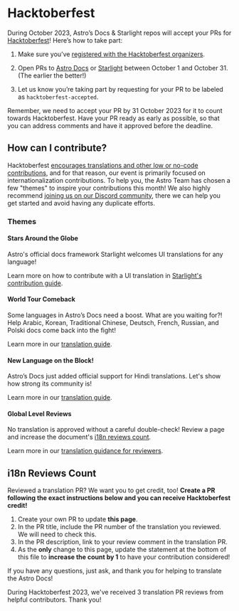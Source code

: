 # Hacktoberfest

During October 2023, Astro’s Docs & Starlight repos will accept your PRs for [Hacktoberfest](https://hacktoberfest.com/)! Here’s how to take part:

1. Make sure you’ve [registered with the Hacktoberfest organizers](https://hacktoberfest.com/).

2. Open PRs to [Astro Docs](https://github.com/withastro/docs/) or [Starlight](https://github.com/withastro/starlight/) between October 1 and October 31. (The earlier the better!)

3. Let us know you’re taking part by requesting for your PR to be labeled as `hacktoberfest-accepted`.

Remember, we need to accept your PR by 31 October 2023 for it to count towards Hacktoberfest. Have your PR ready as early as possible, so that you can address comments and have it approved before the deadline.

## How can I contribute?

Hacktoberfest [encourages translations and other low or no-code contributions](https://hacktoberfest.com/participation/#low-or-non-code), and for that reason, our event is primarily focused on internationalization contributions. To help you, the Astro Team has chosen a few "themes" to inspire your contributions this month! We also highly recommend [joining us on our Discord community](https://astro.build/chat/), there we can help you get started and avoid having any duplicate efforts. 

### Themes

#### Stars Around the Globe

Astro's official docs framework Starlight welcomes UI translations for any language! 

Learn more on how to contribute with a UI translation in [Starlight's contribution guide](https://github.com/withastro/starlight/blob/main/CONTRIBUTING.md#translating-starlights-ui).

#### World Tour Comeback 

Some languages in Astro’s Docs need a boost. What are you waiting for?! Help Arabic, Korean, Traditional Chinese, Deutsch, French, Russian, and Polski docs come back into the fight!

Learn more in our [translation guide](https://github.com/withastro/docs/blob/main/contributor-guides/translating-astro-docs.md).


#### New Language on the Block!

Astro’s Docs just added official support for Hindi translations. Let's show how strong its community is!

Learn more in our [translation guide](https://github.com/withastro/docs/blob/main/contributor-guides/translating-astro-docs.md).

#### Global Level Reviews 

No translation is approved without a careful double-check! Review a page and increase the document's [i18n reviews count](#i18n-reviews-count).

Learn more in our [translation guidance for reviewers](https://github.com/withastro/docs/blob/main/contributor-guides/translating-astro-docs.md#reviewing-someone-elses-pr).

## i18n Reviews Count

Reviewed a translation PR? We want you to get credit, too! **Create a PR following the exact instructions below and you can receive Hacktoberfest credit!**

1. Create your own PR to update **this page**.
2. In the PR title, include the PR number of the translation you reviewed. We will need to check this.
3. In the PR description, link to your review comment in the translation PR.
4. As the **only** change to this page, update the statement at the bottom of this file to **increase the count by 1** to have your contribution considered!

If you have any questions, just ask, and thank you for helping to translate the Astro Docs!

During Hacktoberfest 2023, we've received 3 translation PR reviews from helpful contributors. Thank you!
